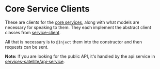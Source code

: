 # Core Service Clients

These are clients for the [core services](../services-core/), along with what models
are necessary for speaking to them. They each implement the abstract client classes from
[service-client](../common/service-client). 

All that is necessary is to `@Inject` them into the constructor and then 
requests can be sent. 

**Note:** If you are looking for the public API, it's handled by the api service in [services-satellite/api-service](../services-satellite/api-service).
